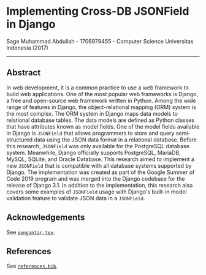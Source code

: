 # Implementing Cross-DB JSONField in Django

Sage Muhammad Abdullah - 1706979455 - Computer Science Universitas Indonesia (2017)

----------

## Abstract

In web development, it is a common practice to use a web framework to build web
applications. One of the most popular web frameworks is Django, a free and
open-source web framework written in Python. Among the wide range of features
in Django, the object-relational mapping (ORM) system is the most complex. The
ORM system in Django maps data models to relational database tables. The data
models are defined as Python classes that have attributes known as model
fields. One of the model fields available in Django is `JSONField` that allows
programmers to store and query semi-structured data using the JSON data format
in a relational database. Before this research, `JSONField` was only available
for the PostgreSQL database system. Meanwhile, Django officially supports
PostgreSQL, MariaDB, MySQL, SQLite, and Oracle Database. This research aimed to
implement a new `JSONField` that is compatible with all database systems
supported by Django. The implementation was created as part of the Google
Summer of Code 2019 program and was merged into the Django codebase for the
release of Django 3.1. In addition to the implementation, this research also
covers some examples of `JSONField` usage with Django's built-in model
validation feature to validate JSON data in a `JSONField`.

## Acknowledgements

See [`pengantar.tex`](pengantar.tex).

## References

See [`references.bib`](references.bib).
